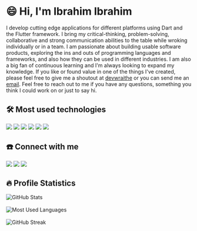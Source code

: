 # 😄 Hi, I'm Ibrahim Ibrahim

I develop cutting edge applications for different platforms using Dart and the Flutter framework. I bring my critical-thinking, problem-solving, collaborative and strong communication abilities to the table while wroking individually or in a team. I am passionate about building usable software products, exploring the ins and outs of programming languages and frameworks, and also how they can be used in different industries. I am also a big fan of continuous learning and I'm always looking to expand my knowledge. If you like or found value in one of the things I've created, please feel free to give me a shoutout at <a href="twiter.com/devwraithe">devwraithe</a> or you can send me an <a href="mailto:ibrahimibrahim851@outlook.com">email</a>. Feel free to reach out to me if you have any questions, something you think I could work on or just to say hi.

## 🛠️ Most used technologies

![](https://img.shields.io/badge/Dart-1967D2?style=for-the-badge&logo=dart&logoColor=white)
![](https://img.shields.io/badge/Flutter-027dfd?style=for-the-badge&logo=flutter&logoColor=white)
![](https://img.shields.io/badge/Kotlin-a020f0?style=for-the-badge&logo=kotlin&logoColor=white)
![](https://img.shields.io/badge/Markdown-000000?style=for-the-badge&logo=markdown&logoColor=white)
![](https://img.shields.io/badge/Visual_Studio_Code-264de4?style=for-the-badge&logo=Visual%20Studio%20Code&logoColor=white)
![](https://img.shields.io/badge/Git-f1502f?style=for-the-badge&logo=git&logoColor=white)

## ☎️ Connect with me

[![](https://img.shields.io/badge/Twitter-@devwraithe-informational?style=flat&logo=twitter&logoColor=white&color=00acee )](https://www.twitter.com/devwraithe)
[![](https://img.shields.io/badge/LinkedIn-@ibrahimaibrahim-informational?style=flat&logo=linkedin&logoColor=white&color=0072b1 )](https://linkedin.com/in/ibrahimaibrahim)
[![](https://img.shields.io/badge/Gmail-@devwraithe-informational?style=flat&logo=gmail&logoColor=white&color=ea4335)](mailto:ibrahimibrahim851@outlook.com)

## 🔥 Profile Statistics

![GitHub Stats](https://github-readme-stats.vercel.app/api?username=devwraithe&theme=radical&show_icons=true)
<br/><br/>
![Most Used Languages](https://github-readme-stats.vercel.app/api/top-langs/?username=devwraithe&layout=compact&theme=radical)
<br/><br/>
![GitHub Streak](https://streak-stats.demolab.com?user=devwraithe&theme=radical&border_radius=04.5&date_format=j%20M%5B%20Y%5D)
